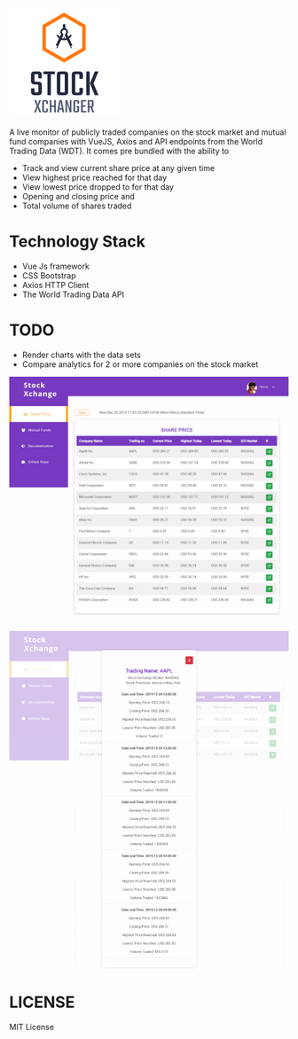 ![Logo](src/assets/images/logo.png)

A live monitor of publicly traded companies on the stock market and mutual fund companies with VueJS, Axios and API endpoints from the World Trading Data (WDT).
It comes pre bundled with the ability to 
* Track and view current share price at any given time
* View highest price reached for that day
* View lowest price dropped to for that day
* Opening and closing price and 
* Total volume of shares traded

# Technology Stack

* Vue Js framework
* CSS Bootstrap
* Axios HTTP Client
* The World Trading Data API

# TODO

* Render charts with the data sets
* Compare analytics for 2 or more companies on the stock market 

![Image 1](src/assets/images/stock_market.png)

![Image 2](src/assets/images/stock_market_info.png)

# LICENSE 
MIT License

